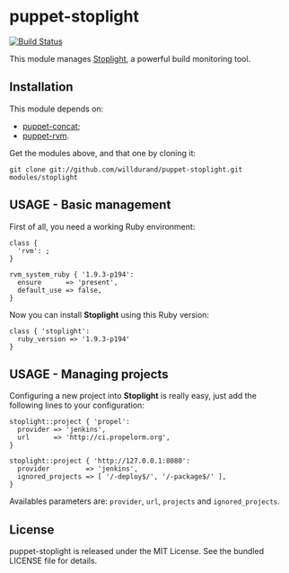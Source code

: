 puppet-stoplight
================

[![Build
Status](https://secure.travis-ci.org/willdurand/puppet-stoplight.png)](http://travis-ci.org/willdurand/puppet-stoplight)

This module manages [Stoplight](https://github.com/customink/stoplight), a
powerful build monitoring tool.

Installation
------------

This module depends on:

* [puppet-concat](https://github.com/ripienaar/puppet-concat);
* [puppet-rvm](https://github.com/blt04/puppet-rvm).

Get the modules above, and that one by cloning it:

    git clone git://github.com/willdurand/puppet-stoplight.git modules/stoplight


USAGE - Basic management
------------------------

First of all, you need a working Ruby environment:

    class {
      'rvm': ;
    }

    rvm_system_ruby { '1.9.3-p194':
      ensure      => 'present',
      default_use => false,
    }

Now you can install **Stoplight** using this Ruby version:

    class { 'stoplight':
      ruby_version => '1.9.3-p194'
    }


USAGE - Managing projects
-------------------------

Configuring a new project into **Stoplight** is really easy, just add the
following lines to your configuration:

    stoplight::project { 'propel':
      provider => 'jenkins',
      url      => 'http://ci.propelorm.org',
    }

    stoplight::project { 'http://127.0.0.1:8080':
      provider         => 'jenkins',
      ignored_projects => [ '/-deploy$/', '/-package$/' ],
    }

Availables parameters are: `provider`, `url`, `projects` and `ignored_projects`.


License
-------

puppet-stoplight is released under the MIT License. See the bundled LICENSE file for details.

